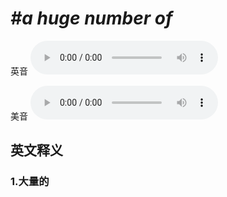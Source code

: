 # ***\#a huge number of*** 
英音
<audio src="./media/a huge number of1.aac" controls="controls"></audio>

美音
<audio src="./media/a huge number of2.aac" controls="controls"></audio>



  

英文释义
---
### 1.**大量的**  


